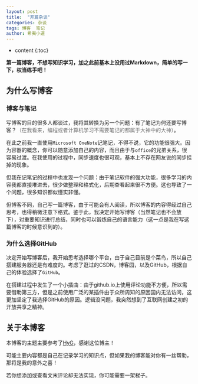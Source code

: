 ```yaml
---
layout: post
title:  "开篇杂谈"
categories: 杂谈
tags: 博客  笔记
author: 希夷小道
---
```


* content
{:toc}



**第一篇博客，不想写知识学习，加之此前基本上没用过Markdown，简单的写一下，权当练手吧！**
## 为什么写博客
### 博客与笔记
写博客的目的很多人都谈过，我将其转换为另一个问题：有了笔记为何还要写博客？<font color="#707070">（在我看来，编程或者计算机学习不需要笔记的都属于大神中的大神）</font>。   

在此之前我一直使用`Microsoft OneNote`记笔记，不得不说，它的功能很强大。因为容器的概念，你可以随意添加自己的内容，而且由于与`office`的兄弟关系，很容易过渡。在我使用的过程中，同步速度也很可观，基本上不存在网友说的同步挂掉的现象。  

但我在记笔记的过程中也发现一个问题：由于笔记软件的强大功能，很多学习的内容我都直接堆进去，很少做整理和格式化，后期查看起来很不方便。这也导致了一个问题，很多知识都似懂实非懂。

但博客不同，自己写一篇博客，由于可能会有人阅读，所以博客的内容得经过自己思考，也得稍微注意下格式。鉴于此，我决定开始写博客（当然笔记也不会放下），对重要知识进行总结，同时也可以锻炼自己的语言能力（这一点是我在写这篇博客的时候意识到的）。


### 为什么选择GitHub

决定开始写博客后，我开始思考选择哪个平台，由于自己目前是个菜鸟，所以自己搭建服务器还是有难度的。考虑了逛过的CSDN，博客园，以及GitHub，根据自己的体验选择了`GitHub`。

在搭建过程中发生了一个小插曲：由于github.io上使用评论功能不方便，所以需要借助第三方，但是之前使用广泛的某插件由于众所周知的原因国内无法访问，这更加坚定了我选择GitHub的原因。逻辑没问题，我突然想到了互联网创建之初的开放共享之精神。


## 关于本博客
本博客的主题主要参考了[HyG](https://github.com/Gaohaoyang/gaohaoyang.github.io.git)，感谢这位博主！


可能主要内容都是自己在记录学习的知识点，但如果我的博客能对你有一丝帮助，那将是我的意外之喜！

若你想添加或查看文末评论却无法实现，你可能需要一架梯子。

